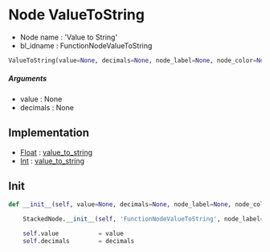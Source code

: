 # Node ValueToString

- Node name : 'Value to String'
- bl_idname : FunctionNodeValueToString


``` python
ValueToString(value=None, decimals=None, node_label=None, node_color=None)
```
##### Arguments

- value : None
- decimals : None

## Implementation

- [Float](/docs/GeoNodes/Float.md) : [value_to_string](/docs/GeoNodes/Float.md#value_to_string)
- [Int](/docs/GeoNodes/Int.md) : [value_to_string](/docs/GeoNodes/Int.md#value_to_string)

## Init

``` python
def __init__(self, value=None, decimals=None, node_label=None, node_color=None):

    StackedNode.__init__(self, 'FunctionNodeValueToString', node_label=node_label, node_color=node_color)

    self.value           = value
    self.decimals        = decimals
```
